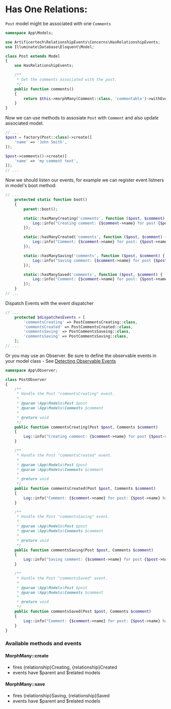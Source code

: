 # Has One Relations:

```Post``` model might be associated with one ```Comments```

```php
namespace App\Models;

use Artificertech\RelationshipEvents\Concerns\HasRelationshipEvents;
use Illuminate\Database\Eloquent\Model;

class Post extends Model
{
    use HasRelationshipEvents;

    /**
     * Get the comments associated with the post.
     */
    public function comments()
    {
        return $this->morphMany(Comment::class, 'commentable')->withEvents();
    }
}
```

Now we can use methods to assosiate ```Post``` with ```Comment``` and also update associated model.

```php
// ...
$post = factory(Post::class)->create([
    'name' => 'John Smith',
]);

$post->comments()->create([
    'name' => 'my comment text',
]);
// ...
```

Now we should listen our events, for example we can register event listners in model's boot method:
```php
// ...
    protected static function boot()
    {
        parent::boot();

        static::hasManyCreating('comments', function ($post, $comment) {
            Log::info("Creating comment: {$comment->name} for post {$post->name}.");
        });

        static::hasManyCreated('comments', function ($post, $comment) {
            Log::info("Comment: {$comment->name} for post: {$post->name} has been created.");
        });

        static::hasManySaving('comments', function ($post, $comment) {
            Log::info("Saving comment: {$comment->name} for post {$post->name}.");
        });

        static::hasManySaved('comments', function ($post, $comment) {
            Log::info("Comment: {$comment->name} for post: {$post->name} has been saved.");
        });
    }
// ...
```

Dispatch Events with the event dispatcher
```php
// ...
    protected $dispatchesEvents = [
        'commentsCreating' => PostCommentsCreating::class,
        'commentsCreated' => PostCommentsCreated::class,
        'commentsSaving' => PostCommentsSaveing::class,
        'commentsSaving' => PostCommentsSaving::class,
    ];
// ...
```

Or you may use an Observer. Be sure to define the observable events in your model class - See [Detecting Observable Events](../README.md#detecting-observable-events)
```php
namespace App\Observer;

class PostObserver
{
    /**
     * Handle the Post "commentsCreating" event.
     *
     * @param \App\Models\Post $post
     * @param \App\Models\Comments $comment
     *
     * @return void
     */
    public function commentsCreating(Post $post, Comments $comment)
    {
        Log::info("Creating comment: {$comment->name} for post {$post->name}.");
    }

    /**
     * Handle the Post "commentsCreated" event.
     *
     * @param \App\Models\Post $post
     * @param \App\Models\Comments $comment
     *
     * @return void
     */
    public function commentsCreated(Post $post, Comments $comment)
    {
        Log::info("Comment: {$comment->name} for post: {$post->name} has been created.");
    }

    /**
     * Handle the Post "commentsSaving" event.
     *
     * @param \App\Models\Post $post
     * @param \App\Models\Comments $comment
     *
     * @return void
     */
    public function commentsSaving(Post $post, Comments $comment)
    {
        Log::info("Saving comment: {$comment->name} for post {$post->name}.");
    }

    /**
     * Handle the Post "commentsSaved" event.
     *
     * @param \App\Models\Post $post
     * @param \App\Models\Comments $comment
     *
     * @return void
     */
    public function commentsSaved(Post $post, Comments $comment)
    {
        Log::info("Comment: {$comment->name} for post: {$post->name} has been saved.");
    }
}
```

### Available methods and events

#### MorphMany::create
- fires {relationship}Creating, {relationship}Created
- events have $parent and $related models

#### MorphMany::save
- fires {relationship}Saving, {relationship}Saved
- events have $parent and $related models